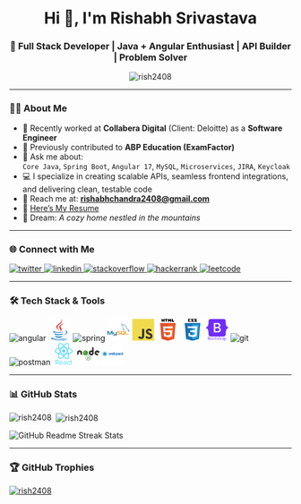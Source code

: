 <h1 align="center">Hi 👋, I'm Rishabh Srivastava</h1>
<h3 align="center">🚀 Full Stack Developer | Java + Angular Enthusiast | API Builder | Problem Solver</h3>

<p align="center">
  <img src="https://komarev.com/ghpvc/?username=rish2408&label=Profile%20views&color=0e75b6&style=flat" alt="rish2408" />
</p>

---

### 👨‍💻 About Me

- 🔭 Recently worked at **Collabera Digital** (Client: Deloitte) as a **Software Engineer**  
- 💼 Previously contributed to **ABP Education (ExamFactor)**  
- 💬 Ask me about:  
  `Core Java`, `Spring Boot`, `Angular 17`, `MySQL`, `Microservices`, `JIRA`, `Keycloak`
- 💻 I specialize in creating scalable APIs, seamless frontend integrations, and delivering clean, testable code  
- 📧 Reach me at: **rishabhchandra2408@gmail.com**  
- 📄 [Here’s My Resume](https://drive.google.com/file/d/1pCxAYlosKdcLQ0Tg-IgNru9Wszb6iKjp/view?usp=sharing)  
- 🌄 Dream: *A cozy home nestled in the mountains*

---

### 🌐 Connect with Me

<p align="left">
  <a href="https://twitter.com/rishabhsri2408" target="blank">
    <img src="https://img.shields.io/twitter/follow/rishabhsri2408?logo=twitter&style=for-the-badge" alt="twitter"/>
  </a>
  <a href="https://www.linkedin.com/in/rish2408/" target="blank">
    <img src="https://img.shields.io/badge/LinkedIn-blue?logo=linkedin&style=for-the-badge" alt="linkedin"/>
  </a>
  <a href="https://stackoverflow.com/users/19414082/rishabh-srivastava" target="blank">
    <img src="https://img.shields.io/badge/StackOverflow-orange?logo=stackoverflow&style=for-the-badge" alt="stackoverflow"/>
  </a>
  <a href="https://www.hackerrank.com/rishabhchandra22" target="blank">
    <img src="https://img.shields.io/badge/HackerRank-2EC866?logo=hackerrank&style=for-the-badge" alt="hackerrank"/>
  </a>
  <a href="https://leetcode.com/rishabhchandra2408/" target="blank">
    <img src="https://img.shields.io/badge/LeetCode-yellow?logo=leetcode&style=for-the-badge" alt="leetcode"/>
  </a>
</p>

---

### 🛠️ Tech Stack & Tools

<p align="left">
  <img src="https://angular.io/assets/images/logos/angular/angular.svg" alt="angular" width="40" height="40"/>
  <img src="https://raw.githubusercontent.com/devicons/devicon/master/icons/java/java-original.svg" alt="java" width="40" height="40"/>
  <img src="https://www.vectorlogo.zone/logos/springio/springio-icon.svg" alt="spring" width="40" height="40"/>
  <img src="https://raw.githubusercontent.com/devicons/devicon/master/icons/mysql/mysql-original-wordmark.svg" alt="mysql" width="40" height="40"/>
  <img src="https://raw.githubusercontent.com/devicons/devicon/master/icons/javascript/javascript-original.svg" alt="javascript" width="40" height="40"/>
  <img src="https://raw.githubusercontent.com/devicons/devicon/master/icons/html5/html5-original-wordmark.svg" alt="html5" width="40" height="40"/>
  <img src="https://raw.githubusercontent.com/devicons/devicon/master/icons/css3/css3-original-wordmark.svg" alt="css3" width="40" height="40"/>
  <img src="https://raw.githubusercontent.com/devicons/devicon/master/icons/bootstrap/bootstrap-plain-wordmark.svg" alt="bootstrap" width="40" height="40"/>
  <img src="https://www.vectorlogo.zone/logos/git-scm/git-scm-icon.svg" alt="git" width="40" height="40"/>
  <img src="https://www.vectorlogo.zone/logos/getpostman/getpostman-icon.svg" alt="postman" width="40" height="40"/>
  <img src="https://raw.githubusercontent.com/devicons/devicon/master/icons/react/react-original-wordmark.svg" alt="react" width="40" height="40"/>
  <img src="https://raw.githubusercontent.com/devicons/devicon/master/icons/nodejs/nodejs-original-wordmark.svg" alt="nodejs" width="40" height="40"/>
  <img src="https://raw.githubusercontent.com/devicons/devicon/master/icons/webpack/webpack-original-wordmark.svg" alt="webpack" width="40" height="40"/>
</p>

---

### 📊 GitHub Stats

<p>
  <img align="left" src="https://github-readme-stats.vercel.app/api/top-langs?username=rish2408&show_icons=true&locale=en&layout=compact" alt="rish2408" />
</p>

<p>&nbsp;
  <img align="center" src="https://github-readme-stats.vercel.app/api?username=rish2408&show_icons=true&locale=en" alt="rish2408" />
</p>

<p>
  <img alt="GitHub Readme Streak Stats" src="preview.php?user=rish2408" style="display: block;">
</p>

---

### 🏆 GitHub Trophies

<p align="left">
  <a href="https://github.com/ryo-ma/github-profile-trophy">
    <img src="https://github-profile-trophy.vercel.app/?username=rish2408&theme=gruvbox" alt="rish2408" />
  </a>
</p>
